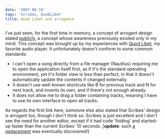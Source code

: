 ```yaml
---
date: '2007-08-19'
tags: 'Scribes, QuodLibet'
title: Quod Libet and arrogance
---
```


I\'ve just seen, for the first time in memory, a concept of arrogant
design stated [publicly], a concept whose awareness previously existed
only in my mind. This concept was brought up by my experiences with
[Quod Libet], my favorite audio player. It unfortunately doesn\'t
conform to some common standards:

-   I can\'t open a song directly from a file manager (Nautilus)
    requiring me to open the application itself first, as if it\'s the
    standard operating environment, yet it\'s folder view is less than
    perfect, in that it doesn\'t automatically update the contents if
    changed externally.
-   It doesn\'t use well-known shortcuts like B for previous track and N
    for next track, and invents its own, and if there\'s not enough
    already.
-   It does not allow me to drag a folder containing tracks, meaning I
    have to use its own interface to open all tracks.

As regards the first link here, someone else also stated that Scribes\'
design is arrogant too, though I don\'t think so. Scribes is just
excellent and I don\'t see the need for another editor, except if it had
code \'folding\' and started-up faster than the current Scribes\' 10
seconds. \[**update**: such [a replacement] was eventually discovered!\]

  [publicly]: http://mystilleef.blogspot.com/2006/12/031-coming-soon-to-distro-near-you.html#c4991460165173246170
  [Quod Libet]: http://code.google.com/p/quodlibet/
  [a replacement]: http://tshepang.net/project-of-note-geany
